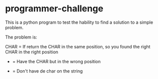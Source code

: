 programmer-challenge
==================

This is a python program to test the hability to find a solution to a simple problem.

The problem is:

CHAR = If return the CHAR in the same position, so you found the right CHAR in the right position
- = Have the CHAR but in the wrong position
* = Don't have de char on the string
